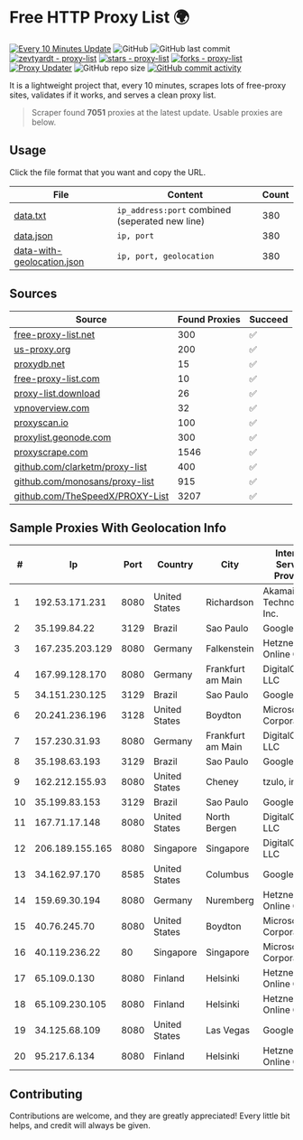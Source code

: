 
# Free HTTP Proxy List 🌍

[![Every 10 Minutes Update](https://github.com/mertguvencli/http-proxy-list/actions/workflows/main.yml/badge.svg?branch=main)](https://github.com/mertguvencli/http-proxy-list/actions/workflows/main.yml)
![GitHub](https://img.shields.io/github/license/mertguvencli/http-proxy-list)
![GitHub last commit](https://img.shields.io/github/last-commit/mertguvencli/http-proxy-list)
[![zevtyardt - proxy-list](https://img.shields.io/static/v1?label=zevtyardt&message=proxy-list&color=blue&logo=github)](https://github.com/zevtyardt/proxy-list "Go to GitHub repo")
[![stars - proxy-list](https://img.shields.io/github/stars/zevtyardt/proxy-list?style=social)](https://github.com/zevtyardt/proxy-list)
[![forks - proxy-list](https://img.shields.io/github/forks/zevtyardt/proxy-list?style=social)](https://github.com/zevtyardt/proxy-list)
[![Proxy Updater](https://github.com/zevtyardt/proxy-list/workflows/Proxy%20Updater/badge.svg)](https://github.com/zevtyardt/proxy-list/actions?query=workflow:"Proxy+Updater")
![GitHub repo size](https://img.shields.io/github/repo-size/zevtyardt/proxy-list)
[![GitHub commit activity](https://img.shields.io/github/commit-activity/m/zevtyardt/proxy-list?logo=commits)](https://github.com/zevtyardt/proxy-list/commits/main)

It is a lightweight project that, every 10 minutes, scrapes lots of free-proxy sites, validates if it works, and serves a clean proxy list.

> Scraper found **7051** proxies at the latest update. Usable proxies are below.

## Usage

Click the file format that you want and copy the URL.

|File|Content|Count|
|----|-------|-----|
|[data.txt](https://raw.githubusercontent.com/mertguvencli/http-proxy-list/main/proxy-list/data.txt)|`ip_address:port` combined (seperated new line)|380|
|[data.json](https://raw.githubusercontent.com/mertguvencli/http-proxy-list/main/proxy-list/data.json)|`ip, port`|380|
|[data-with-geolocation.json](https://raw.githubusercontent.com/mertguvencli/http-proxy-list/main/proxy-list/data-with-geolocation.json)|`ip, port, geolocation`|380|

## Sources

|Source|Found Proxies|Succeed|
|------|-------------|-------|
|[free-proxy-list.net](https://free-proxy-list.net)|300|✅|
|[us-proxy.org](https://www.us-proxy.org)|200|✅|
|[proxydb.net](http://proxydb.net)|15|✅|
|[free-proxy-list.com](https://free-proxy-list.com/?page=&port=&type%5B%5D=http&type%5B%5D=https&up_time=0&search=Search)|10|✅|
|[proxy-list.download](https://www.proxy-list.download/HTTP)|26|✅|
|[vpnoverview.com](https://vpnoverview.com/privacy/anonymous-browsing/free-proxy-servers)|32|✅|
|[proxyscan.io](https://www.proxyscan.io)|100|✅|
|[proxylist.geonode.com](https://proxylist.geonode.com/api/proxy-list?limit=300&page=1&sort_by=lastChecked&sort_type=desc&protocols=http,https)|300|✅|
|[proxyscrape.com](https://api.proxyscrape.com/v2/?request=displayproxies&protocol=http&timeout=10000&country=all&ssl=all&anonymity=all)|1546|✅|
|[github.com/clarketm/proxy-list](https://raw.githubusercontent.com/clarketm/proxy-list/master/proxy-list-raw.txt)|400|✅|
|[github.com/monosans/proxy-list](https://raw.githubusercontent.com/monosans/proxy-list/main/proxies/http.txt)|915|✅|
|[github.com/TheSpeedX/PROXY-List](https://raw.githubusercontent.com/TheSpeedX/PROXY-List/master/http.txt)|3207|✅|


## Sample Proxies With Geolocation Info

|#|Ip|Port|Country|City|Internet Service Provider|
|-|--|----|-------|----|-------------------------|
|1|192.53.171.231|8080|United States|Richardson|Akamai Technologies, Inc.|
|2|35.199.84.22|3129|Brazil|Sao Paulo|Google LLC|
|3|167.235.203.129|8080|Germany|Falkenstein|Hetzner Online GmbH|
|4|167.99.128.170|8080|Germany|Frankfurt am Main|DigitalOcean, LLC|
|5|34.151.230.125|3129|Brazil|Sao Paulo|Google LLC|
|6|20.241.236.196|3128|United States|Boydton|Microsoft Corporation|
|7|157.230.31.93|8080|Germany|Frankfurt am Main|DigitalOcean, LLC|
|8|35.198.63.193|3129|Brazil|Sao Paulo|Google LLC|
|9|162.212.155.93|8080|United States|Cheney|tzulo, inc.|
|10|35.199.83.153|3129|Brazil|Sao Paulo|Google LLC|
|11|167.71.17.148|8080|United States|North Bergen|DigitalOcean, LLC|
|12|206.189.155.165|8080|Singapore|Singapore|DigitalOcean, LLC|
|13|34.162.97.170|8585|United States|Columbus|Google LLC|
|14|159.69.30.194|8080|Germany|Nuremberg|Hetzner Online GmbH|
|15|40.76.245.70|8080|United States|Boydton|Microsoft Corporation|
|16|40.119.236.22|80|Singapore|Singapore|Microsoft Corporation|
|17|65.109.0.130|8080|Finland|Helsinki|Hetzner Online GmbH|
|18|65.109.230.105|8080|Finland|Helsinki|Hetzner Online GmbH|
|19|34.125.68.109|8080|United States|Las Vegas|Google LLC|
|20|95.217.6.134|8080|Finland|Helsinki|Hetzner Online GmbH|



## Contributing

Contributions are welcome, and they are greatly appreciated! Every
little bit helps, and credit will always be given.

